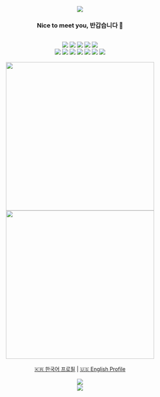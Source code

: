<div align="center">
  <a href="https://kimain.me"><img src="https://capsule-render.vercel.app/api?type=waving&color=auto&height=200&section=header&text=kimain050401&fontSize=50&animation=fadeIn&fontAlignY=34"></a>
  <h3>Nice to meet you, 반갑습니다 👋</h3>
  <br>
  <img src="https://img.shields.io/badge/Swift-F05138?style=round-square&logo=swift&logoColor=white">
  <img src="https://img.shields.io/badge/CocoaPods-EE3322?style=round-square&logo=CocoaPods&logoColor=white">
  <img src="https://img.shields.io/badge/Xcode-147EFB?style=round-square&logo=Xcode&logoColor=white">
  <img src="https://img.shields.io/badge/App Store-0D96F6?style=round-square&logo=appstore&logoColor=white">
  <img src="https://img.shields.io/badge/macOS-A2AAAB?style=round-square&logo=macOS&logoColor=white">
  <br>
  <img src="https://img.shields.io/badge/Python-3766AB?style=round-square&logo=Python&logoColor=white">
  <img src="https://img.shields.io/badge/Flask-F5F5DC?style=round-square&logo=Flask&logoColor=black">
  <img src="https://img.shields.io/badge/C-A8B9CC?style=round-square&logo=C&logoColor=white">
  <img src="https://img.shields.io/badge/HTML-E34F26?style=round-square&logo=html5&logoColor=white">
  <img src="https://img.shields.io/badge/JavaScript-ffb13b?style=round-square&logo=javascript&logoColor=white">
  <img src="https://img.shields.io/badge/CSS-1572B6?style=round-square&logo=css3&logoColor=white">
  <img src="https://img.shields.io/badge/aws-333664?style=round-square&logo=amazon-aws&logoColor=white">
  <br><br>
  <img src="https://github-readme-stats.vercel.app/api/pin/?username=kimain050401&repo=green-grass-ios&theme=vue-dark" width=400px>
  <img src="https://github-readme-stats.vercel.app/api/pin/?username=kimain050401&repo=green-grass-web&theme=vue-dark" width=400px>
  <br><br>
  <a href="https://github.com/kimain050401/kimain050401/blob/main/korean.md">🇰🇷 한국어 프로필</a>
  <a> | </a>
  <a href="https://github.com/kimain050401/kimain050401/blob/main/english.md">🇺🇸 English Profile</a>
  <br><br>
  <img src="https://hits.seeyoufarm.com/api/count/incr/badge.svg?url=https%3A%2F%2Fgithub.com%2Fkimain050401&count_bg=%2379C83D&title_bg=%23555555&icon=&icon_color=%23E7E7E7&title=hits&edge_flat=false">
  <br>
  <img src="https://capsule-render.vercel.app/api?type=waving&color=auto&height=100&section=footer">
</div>
